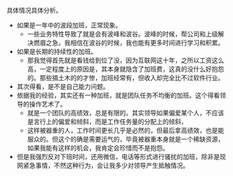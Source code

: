 ---
---

具体情况具体分析。
- 如果是一年中的波段加班，正常现象。
	- 一些业务特性导致了就是会有波峰和波谷。波峰的时候，帮公司和上级解决燃眉之急，我相信在波谷的时候，我也能有更多时间进行学习和积累。
- 如果是长期的持续性的加班。
	- 那我觉得首先就是看钱给到位了没，因为互联网这十年，之所以工资这么高，一定程度上的原因是，其本身就隐含了加班费，这真的没什么好抱怨的。那些搞土木的的才惨，加班经常有，但收入却完全比不过软件行业。
- 其次得看，是不是自己能力问题。
- 依据我的经验，其实还有一种加班，就是团队任务不均衡的加班。这个得看领导的操作艺术了。
	- 就是一个团队的高绩效，总是有限的。其实领导如果偏爱某个人，不应该是言行上的偏爱和倾斜，而是工作任务量的分配上的倾斜，
	- 这样被器重的人，工作时间更长几乎是必然的，但最后拿高绩效，也是能服众的。但这个的确是需要运气的，毕竟被器重本身就是一个稀缺资源，如果我能有这样的机会，我肯定会珍惜而不是抱怨。
- 但是我强烈反对下班时间，还用微信，电话等形式进行骚扰的加班，除非是现网紧急事情，不然这种行为，会让我多少对领导产生抵触情况。
